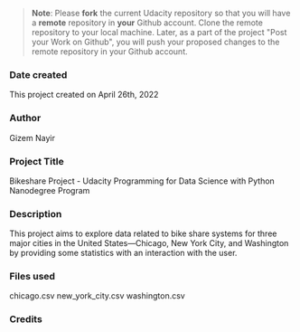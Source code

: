 >**Note**: Please **fork** the current Udacity repository so that you will have a **remote** repository in **your** Github account. Clone the remote repository to your local machine. Later, as a part of the project "Post your Work on Github", you will push your proposed changes to the remote repository in your Github account.

### Date created
This project created on April 26th, 2022

### Author
Gizem Nayir

### Project Title
Bikeshare Project - Udacity Programming for Data Science with Python Nanodegree Program

### Description
This project aims to explore data related to bike share systems for three major cities in the United States—Chicago, New York City, and Washington by providing some statistics with an interaction with the user.

### Files used
chicago.csv
new_york_city.csv
washington.csv

### Credits

